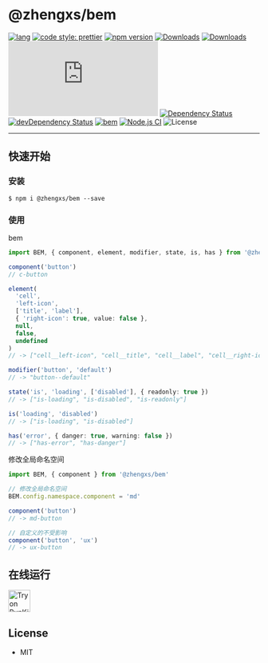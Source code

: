 # @zhengxs/bem

[![lang](https://img.shields.io/badge/lang-typescript-informational?style=flat)](https://www.typescriptlang.org/)
[![code style: prettier](https://img.shields.io/badge/code_style-prettier-ff69b4.svg?style=flat)](https://github.com/prettier/prettier)
[![npm version](https://img.shields.io/npm/v/%40zhengxs%2Fbem.svg?style=flat)](https://www.npmjs.com/package/%40zhengxs%2Fbem)
[![Downloads](https://img.shields.io/npm/dt/%40zhengxs%2Fbem.svg?style=flat)](https://www.npmjs.com/package/%40zhengxs%2Fbem)
[![Downloads](https://img.shields.io/npm/dm/%40zhengxs%2Fbem.svg?style=flat)](https://www.npmjs.com/package/%40zhengxs%2Fbem)
[![Gzip Size](http://img.badgesize.io/https://unpkg.com/@zhengxs/bem/dist/bem.min.js?compression=gzip&style=flat)](https://unpkg.com/@zhengxs/bem/dist/bem.min.js)
[![Dependency Status](https://david-dm.org/zhengxs2018/bem.SVG)](https://david-dm.org/zhengxs2018/bem?type=dev)
[![devDependency Status](https://david-dm.org/zhengxs2018/bem/dev-status.svg)](https://david-dm.org/zhengxs2018/bem?type=dev)
[![bem](https://img.shields.io/endpoint?url=https://dashboard.cypress.io/badge/simple/pj64uz/main&style=flat&logo=cypress)](https://dashboard.cypress.io/projects/pj64uz/runs)
[![Node.js CI](https://github.com/zhengxs2018/bem/actions/workflows/tests.yaml/badge.svg)](https://github.com/zhengxs2018/bem/actions/workflows/tests.yaml)
![License](https://img.shields.io/badge/license-MIT-brightgreen.svg?style=flat)

---

## 快速开始

### 安装

```shell
$ npm i @zhengxs/bem --save
```

### 使用

bem

```ts
import BEM, { component, element, modifier, state, is, has } from '@zhengxs/bem'

component('button')
// c-button

element(
  'cell',
  'left-icon',
  ['title', 'label'],
  { 'right-icon': true, value: false },
  null,
  false,
  undefined
)
// -> ["cell__left-icon", "cell__title", "cell__label", "cell__right-icon"]

modifier('button', 'default')
// -> "button--default"

state('is', 'loading', ['disabled'], { readonly: true })
// -> ["is-loading", "is-disabled", "is-readonly"]

is('loading', 'disabled')
// -> ["is-loading", "is-disabled"]

has('error', { danger: true, warning: false })
// -> ["has-error", "has-danger"]
```

修改全局命名空间

```ts
import BEM, { component } from '@zhengxs/bem'

// 修改全局命名空间
BEM.config.namespace.component = 'md'

component('button')
// -> md-button

// 自定义的不受影响
component('button', 'ux')
// -> ux-button
```

## 在线运行

<a href="https://npm.runkit.com/@zhengxs/bem">
  <img src="https://static.runkitcdn.com/assets/images/brand/horizontal-logo-full.svg" height="44" alt="Try on RunKit">
</a>

## License

- MIT
